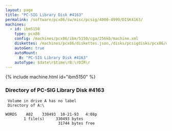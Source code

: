 ```yaml
---
layout: page
title: "PC-SIG Library Disk #4163"
permalink: /software/pcx86/sw/misc/pcsig/4000-4999/DISK4163/
machines:
  - id: ibm5150
    type: pcx86
    config: /machines/pcx86/ibm/5150/cga/256kb/machine.xml
    diskettes: /machines/pcx86/diskettes.json,/disks/pcsigdisks/pcx86/diskettes.json
    autoGen: true
    autoMount:
      B: "PC-SIG Library Disk #4163"
    autoType: $date\r$time\rB:\rDIR\r
---
```


{% include machine.html id="ibm5150" %}

### Directory of PC-SIG Library Disk #4163

     Volume in drive A has no label
     Directory of A:\

    WORDS    A02    330493  10-21-93   4:08p
            1 file(s)     330493 bytes
                           31744 bytes free
